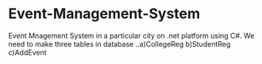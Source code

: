 # Event-Management-System
Event Mnagement System in a particular city on .net platform using C#.
We need to make three tables in database ..a)CollegeReg b)StudentReg c)AddEvent
